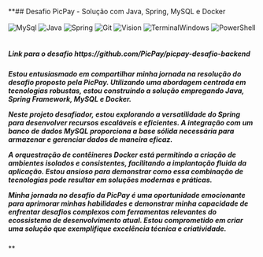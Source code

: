 **## Desafio PicPay - Solução com Java, Spring, MySQL e Docker
<div style="sisplay: inline_block">
    <img align="center" alt="MySql" src="https://img.shields.io/badge/MySQL-005C84?style=for-the-badge&logo=mysql&logoColor=white" />
    <img align="center" alt="Java" src="https://img.shields.io/badge/Java-ED8B00?style=for-the-badge&logo=openjdk&logoColor=white" />
    <img align="center" alt="Spring" src="https://img.shields.io/badge/Spring-6DB33F?style=for-the-badge&logo=spring&logoColor=white" />
    <img align="center" alt="Git" src="https://img.shields.io/badge/GIT-E44C30?style=for-the-badge&logo=git&logoColor=white" />
    <img align="center" alt="Vision" src="https://img.shields.io/badge/Microsoft_Visio-3955A3?style=for-the-badgee&logo=microsoft-visio&logoColor=white" />
    <img align="center" alt="TerminalWindows" src="https://img.shields.io/badge/windows%20terminal-4D4D4D?style=for-the-badge&logo=windows%20terminal&logoColor=white" />
    <img align="center" alt="PowerShell" src="https://img.shields.io/badge/Powershell-2CA5E0?style=for-the-badge&logo=powershell&logoColor=white" />
</div><br/>

<h5>
  Link para o desafio
  https://github.com/PicPay/picpay-desafio-backend
</h5>

<h5>
Estou entusiasmado em compartilhar minha jornada na resolução do desafio proposto pela PicPay. Utilizando uma abordagem centrada em tecnologias robustas, estou construindo a solução empregando Java, Spring Framework, MySQL e Docker.

Neste projeto desafiador, estou explorando a versatilidade do Spring para desenvolver recursos escaláveis e eficientes. A integração com um banco de dados MySQL proporciona a base sólida necessária para armazenar e gerenciar dados de maneira eficaz.

A orquestração de contêineres Docker está permitindo a criação de ambientes isolados e consistentes, facilitando a implantação fluida da aplicação. Estou ansioso para demonstrar como essa combinação de tecnologias pode resultar em soluções modernas e práticas.

Minha jornada no desafio da PicPay é uma oportunidade emocionante para aprimorar minhas habilidades e demonstrar minha capacidade de enfrentar desafios complexos com ferramentas relevantes do ecossistema de desenvolvimento atual. Estou comprometido em criar uma solução que exemplifique excelência técnica e criatividade.
</h5>
**
